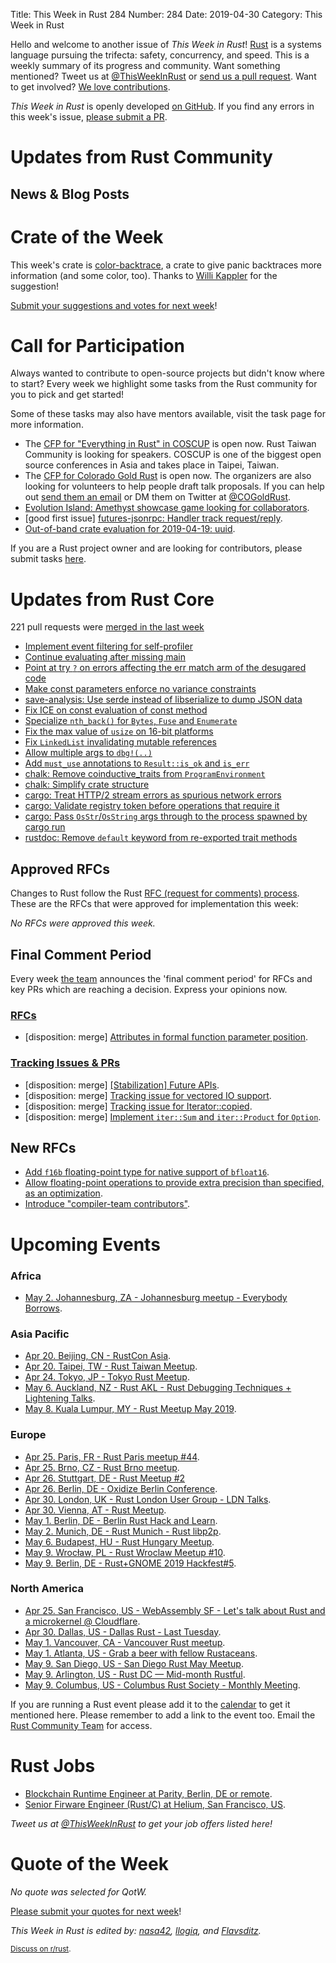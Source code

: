 Title: This Week in Rust 284
Number: 284
Date: 2019-04-30
Category: This Week in Rust

Hello and welcome to another issue of *This Week in Rust*!
[Rust](http://rust-lang.org) is a systems language pursuing the trifecta: safety, concurrency, and speed.
This is a weekly summary of its progress and community.
Want something mentioned? Tweet us at [@ThisWeekInRust](https://twitter.com/ThisWeekInRust) or [send us a pull request](https://github.com/cmr/this-week-in-rust).
Want to get involved? [We love contributions](https://github.com/rust-lang/rust/blob/master/CONTRIBUTING.md).

*This Week in Rust* is openly developed [on GitHub](https://github.com/cmr/this-week-in-rust).
If you find any errors in this week's issue, [please submit a PR](https://github.com/cmr/this-week-in-rust/pulls).

# Updates from Rust Community

## News & Blog Posts

# Crate of the Week

This week's crate is [color-backtrace](https://github.com/athre0z/color-backtrace), a crate to give panic backtraces more information (and some color, too). Thanks to [Willi Kappler](https://users.rust-lang.org/t/crate-of-the-week/2704/518) for the suggestion!

[Submit your suggestions and votes for next week][submit_crate]!

[submit_crate]: https://users.rust-lang.org/t/crate-of-the-week/2704

# Call for Participation

Always wanted to contribute to open-source projects but didn't know where to start?
Every week we highlight some tasks from the Rust community for you to pick and get started!

Some of these tasks may also have mentors available, visit the task page for more information.

* The [CFP for "Everything in Rust" in COSCUP](https://blog.coscup.org/2019/04/2019-cfp-open.html#rust) is open now. Rust Taiwan Community is looking for speakers. COSCUP is one of the biggest open source conferences in Asia and takes place in Taipei, Taiwan.
* The [CFP for Colorado Gold Rust](https://cfp.cogoldrust.com/events/cogoldrust-2019) is open now. The organizers are also looking for volunteers to help people draft talk proposals. If you can help out [send them an email](mailto:coloradogoldrust@gmail.com) or DM them on Twitter at [@COGoldRust](https://twitter.com/cogoldrust).
* [Evolution Island: Amethyst showcase game looking for collaborators](https://www.reddit.com/r/rust/comments/bf65l3/evolution_island_amethyst_showcase_game_looking/).
* [good first issue] [futures-jsonrpc: Handler track request/reply](https://github.com/vlopes11/futures-jsonrpc/issues/2).
* [Out-of-band crate evaluation for 2019-04-19: uuid](https://internals.rust-lang.org/t/out-of-band-crate-evaluation-for-2019-04-19-uuid/9848).

If you are a Rust project owner and are looking for contributors, please submit tasks [here][guidelines].

[guidelines]: https://users.rust-lang.org/t/twir-call-for-participation/4821

# Updates from Rust Core

221 pull requests were [merged in the last week][merged]

[merged]: https://github.com/search?q=is%3Apr+org%3Arust-lang+is%3Amerged+merged%3A2019-04-15..2019-04-22

* [Implement event filtering for self-profiler](https://github.com/rust-lang/rust/pull/59915)
* [Continue evaluating after missing main](https://github.com/rust-lang/rust/pull/59903)
* [Point at try `?` on errors affecting the err match arm of the desugared code](https://github.com/rust-lang/rust/pull/60064)
* [Make const parameters enforce no variance constraints](https://github.com/rust-lang/rust/pull/60058)
* [save-analysis: Use serde instead of libserialize to dump JSON data](https://github.com/rust-lang/rust/pull/60053)
* [Fix ICE on const evaluation of const method](https://github.com/rust-lang/rust/pull/60048)
* [Specialize `nth_back()` for `Bytes`, `Fuse` and `Enumerate`](https://github.com/rust-lang/rust/pull/60023)
* [Fix the max value of `usize` on 16-bit platforms](https://github.com/rust-lang/rust/pull/60013)
* [Fix `LinkedList` invalidating mutable references](https://github.com/rust-lang/rust/pull/60072)
* [Allow multiple args to `dbg!(..)`](https://github.com/rust-lang/rust/pull/59826)
* [Add `must_use` annotations to `Result::is_ok` and `is_err`](https://github.com/rust-lang/rust/pull/59648)
* [chalk: Remove coinductive_traits from `ProgramEnvironment`](https://github.com/rust-lang/chalk/pull/213)
* [chalk: Simplify crate structure](https://github.com/rust-lang/chalk/pull/215)
* [cargo: Treat HTTP/2 stream errors as spurious network errors](https://github.com/rust-lang/cargo/pull/6861)
* [cargo: Validate registry token before operations that require it](https://github.com/rust-lang/cargo/pull/6854)
* [cargo: Pass `OsStr`/`OsString` args through to the process spawned by cargo run](https://github.com/rust-lang/cargo/pull/6849)
* [rustdoc: Remove `default` keyword from re-exported trait methods](https://github.com/rust-lang/rust/pull/59978)

## Approved RFCs

Changes to Rust follow the Rust [RFC (request for comments)
process](https://github.com/rust-lang/rfcs#rust-rfcs). These
are the RFCs that were approved for implementation this week:

*No RFCs were approved this week.*

## Final Comment Period

Every week [the team](https://www.rust-lang.org/team.html) announces the
'final comment period' for RFCs and key PRs which are reaching a
decision. Express your opinions now.

### [RFCs](https://github.com/rust-lang/rfcs/labels/final-comment-period)

* [disposition: merge] [Attributes in formal function parameter position](https://github.com/rust-lang/rfcs/pull/2565).

### [Tracking Issues & PRs](https://github.com/rust-lang/rust/labels/final-comment-period)

* [disposition: merge] [[Stabilization] Future APIs](https://github.com/rust-lang/rust/issues/59725).
* [disposition: merge] [Tracking issue for vectored IO support](https://github.com/rust-lang/rust/issues/58452).
* [disposition: merge] [Tracking issue for Iterator::copied](https://github.com/rust-lang/rust/issues/57127).
* [disposition: merge] [Implement `iter::Sum` and `iter::Product` for `Option`](https://github.com/rust-lang/rust/pull/58975).

## New RFCs

* [Add `f16b` floating-point type for native support of `bfloat16`](https://github.com/rust-lang/rfcs/pull/2690).
* [Allow floating-point operations to provide extra precision than specified, as an optimization](https://github.com/rust-lang/rfcs/pull/2686).
* [Introduce "compiler-team contributors"](https://github.com/rust-lang/rfcs/pull/2689).

# Upcoming Events

### Africa

* [May  2. Johannesburg, ZA - Johannesburg meetup - Everybody Borrows](https://www.meetup.com/Johannesburg-Rust-Meetup/events/gpxrtqyzhbcb/).

### Asia Pacific

* [Apr 20. Beijing, CN - RustCon Asia](https://rustcon.asia/).
* [Apr 20. Taipei, TW - Rust Taiwan Meetup](https://www.facebook.com/events/400895290642737/).
* [Apr 24. Tokyo, JP - Tokyo Rust Meetup](https://rust.connpass.com/event/125666/).
* [May  6. Auckland, NZ - Rust AKL - Rust Debugging Techniques + Lightening Talks](https://www.meetup.com/rust-akl/events/259480601/).
* [May  8. Kuala Lumpur, MY - Rust Meetup May 2019](https://docs.google.com/forms/d/e/1FAIpQLScUHpCLPMF8I1QxA_WnIz9bipalrNsUckSyLMysGGNB5y0Lyw/viewform).

### Europe

* [Apr 25. Paris, FR - Rust Paris meetup #44](https://www.meetup.com/Rust-Paris/events/260443108/).
* [Apr 25. Brno, CZ - Rust Brno meetup](https://rust-brno.github.io/).
* [Apr 26. Stuttgart, DE - Rust Meetup #2](https://gettogether.community/rust-stuttgart/)
* [Apr 26. Berlin, DE - Oxidize Berlin Conference](https://oxidizeconf.com/).
* [Apr 30. London, UK - Rust London User Group - LDN Talks](https://www.meetup.com/Rust-London-User-Group/events/260565918/).
* [Apr 30. Vienna, AT - Rust Meetup](https://www.meetup.com/Rust-Vienna/events/260693863/).
* [May  1. Berlin, DE - Berlin Rust Hack and Learn](https://www.meetup.com/opentechschool-berlin/events/gkkttqyzhbcb/).
* [May  2. Munich, DE - Rust Munich - Rust libp2p](https://www.meetup.com/rust-munich/events/259984522/).
* [May  6. Budapest, HU - Rust Hungary Meetup](https://www.meetup.com/Rust-Hungary-Meetup/events/260651034/).
* [May  9. Wrocław, PL - Rust Wroclaw Meetup #10](https://www.meetup.com/Rust-Wroclaw/events/260858425/).
* [May  9. Berlin, DE - Rust+GNOME 2019 Hackfest#5](https://wiki.gnome.org/Hackfests/Rust2019).

### North America

* [Apr 25. San Francisco, US - WebAssembly SF - Let's talk about Rust and a microkernel @ Cloudflare](https://www.meetup.com/wasmsf/events/260288977/).
* [Apr 30. Dallas, US - Dallas Rust - Last Tuesday](https://www.meetup.com/Dallas-Rust/events/zfgwzmyzgbnc/).
* [May  1. Vancouver, CA - Vancouver Rust meetup](https://www.meetup.com/Vancouver-Rust/events/hjrwvqyzhbcb/).
* [May  1. Atlanta, US - Grab a beer with fellow Rustaceans](https://www.meetup.com/Rust-ATL/events/lgtvsqyzhbcb/).
* [May  9. San Diego, US - San Diego Rust May Meetup](https://www.meetup.com/San-Diego-Rust/events/260763786/).
* [May  9. Arlington, US - Rust DC — Mid-month Rustful](https://www.meetup.com/RustDC/events/260559957).
* [May  9. Columbus, US - Columbus Rust Society - Monthly Meeting](https://www.meetup.com/columbus-rs/events/dbcfrpyzhbmb/).

If you are running a Rust event please add it to the [calendar] to get
it mentioned here. Please remember to add a link to the event too.
Email the [Rust Community Team][community] for access.

[calendar]: https://www.google.com/calendar/embed?src=apd9vmbc22egenmtu5l6c5jbfc%40group.calendar.google.com
[community]: mailto:community-team@rust-lang.org

# Rust Jobs

* [Blockchain Runtime Engineer at Parity, Berlin, DE or remote](https://twitter.com/ParityTech/status/1120303295606788097).
* [Senior Firware Engineer (Rust/C) at Helium, San Francisco, US](https://angel.co/helium-2/jobs/541447-senior-firware-engineer-rust-c).

*Tweet us at [@ThisWeekInRust](https://twitter.com/ThisWeekInRust) to get your job offers listed here!*

# Quote of the Week

*No quote was selected for QotW.*

[Please submit your quotes for next week](http://users.rust-lang.org/t/twir-quote-of-the-week/328)!

*This Week in Rust is edited by: [nasa42](https://github.com/nasa42), [llogiq](https://github.com/llogiq), and [Flavsditz](https://github.com/Flavsditz).*

<small>[Discuss on r/rust]().</small>
